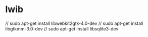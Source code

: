 # lwib

// sudo apt-get install libwebkit2gtk-4.0-dev
// sudo apt-get install libgtkmm-3.0-dev
// sudo apt-get install libsqlite3-dev
